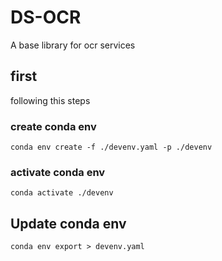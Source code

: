# DS-OCR

A base library for ocr services

## first

following this steps

### create conda env

    conda env create -f ./devenv.yaml -p ./devenv

### activate conda env

    conda activate ./devenv
    
## Update conda env

    conda env export > devenv.yaml
